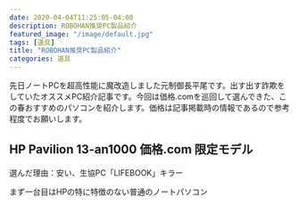 ```yaml
---
date: 2020-04-04T11:25:05-04:00
description: ROBOHAN推奨PC製品紹介
featured_image: "/image/default.jpg"
tags: [道具]
title: "ROBOHAN推奨PC製品紹介"
categories: 道具
---
```


先日ノートPCを超高性能に魔改造しました元制御長平尾です。出す出す詐欺をしていたオススメPC紹介記事です。今回は価格.comを巡回して選んできた、この春おすすめのパソコンを紹介します。価格は記事掲載時の情報であるので参考程度でお願いします。

## HP Pavilion 13-an1000 価格.com 限定モデル

選んだ理由：安い、生協PC「LIFEBOOK」キラー

まず一台目はHPの特に特徴のない普通のノートパソコン
